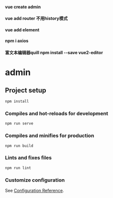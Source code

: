 #### vue create admin 
#### vue add router  不用history模式
#### vue add element
#### npm i axios 

#### 富文本编辑器quill  npm install --save vue2-editor

# admin

## Project setup
```
npm install
```

### Compiles and hot-reloads for development
```
npm run serve
```

### Compiles and minifies for production
```
npm run build
```

### Lints and fixes files
```
npm run lint
```

### Customize configuration
See [Configuration Reference](https://cli.vuejs.org/config/).

